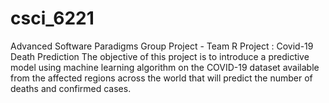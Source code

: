 # csci_6221
Advanced Software Paradigms Group Project -  Team R
Project : Covid-19 Death Prediction 
The objective of this project is to introduce a predictive model using machine learning algorithm on the COVID-19 dataset available from the affected regions across the world that will predict the number of deaths and confirmed cases.
